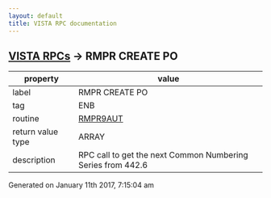 ```yaml
---
layout: default
title: VISTA RPC documentation
---
```




## [VISTA RPCs](TableOfContent.md) &#8594; RMPR CREATE PO 

 property | value 
--- | --- 
 label | RMPR CREATE PO
 tag | ENB
 routine | [RMPR9AUT](http://code.osehra.org/dox/Routine_RMPR9AUT_source.html)
 return value type | ARRAY
 description | RPC call to get the next Common Numbering Series from 442.6




 Generated on January 11th 2017, 7:15:04 am